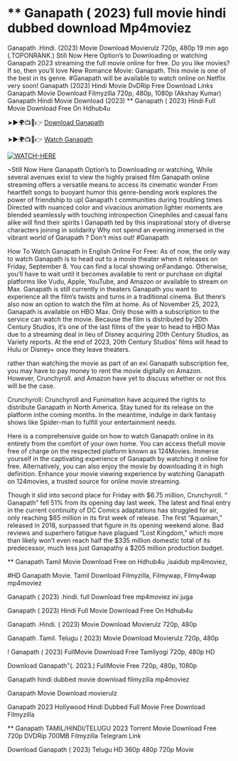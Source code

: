 # ** Ganapath ( 2023) full movie hindi dubbed download Mp4moviez
Ganapath .Hindi. (2023) Movie Download Movierulz 720p, 480p 19 min ago (.TOPONRANK.) Still Now Here Option’s to Downloading or watching Ganapath 2023 streaming the full movie online for free. Do you like movies? If so, then you’ll love New Romance Movie: Ganapath. This movie is one of the best in its genre. #Ganapath will be available to watch online on Netflix very soon! Ganapath (2023) Hindi Movie DvDRip Free Download Links Ganapath Movie Download Filmyzilla 720p, 480p, 1080p (Akshay Kumar) Ganapath Hindi Movie Download (2023) ** Ganapath ( 2023) Hindi Full Movie Download Free On Hdhub4u

➤►🌍📺📱👉 [Download Ganapath](https://filmydub.mom/movie/763118?ref=gt)

➤►🌍📺📱👉 [Watch Ganapath](https://filmydub.mom/movie/763118?ref=gt)

[![WATCH-HERE](https://camo.githubusercontent.com/7f6f88830ea72d49540cad466f7218e4623560163f263a8577ac8297d75fe095/68747470733a2f2f7777772e746563686d65686f772e636f6d2f77702d636f6e74656e742f75706c6f6164732f323032342f30332f72676273727465672e676966)](https://filmydub.mom/movie/763118?ref=gt)

~Still Now Here Ganapath Option’s to Downloading or watching, While several avenues exist to view the highly praised film Ganapath online streaming offers a versatile means to access its cinematic wonder From heartfelt songs to buoyant humor this genre-bending work explores the power of friendship to upl Ganapath t communities during troubling times Directed with nuanced color and vivacious animation lighter moments are blended seamlessly with touching introspection Cinephiles and casual fans alike will find their spirits l Ganapath ted by this inspirational story of diverse characters joining in solidarity Why not spend an evening immersed in the vibrant world of Ganapath ? Don't miss out! #Ganapath



How To Watch Ganapath In English Online For Free: As of now, the only way to watch Ganapath is to head out to a movie theater when it releases on Friday, September 8. You can find a local showing onFandango. Otherwise, you’ll have to wait until it becomes available to rent or purchase on digital platforms like Vudu, Apple, YouTube, and Amazon or available to stream on Max. Ganapath is still currently in theaters Ganapath you want to experience all the film’s twists and turns in a traditional cinema. But there’s also now an option to watch the film at home. As of November 25, 2023, Ganapath is available on HBO Max. Only those with a subscription to the service can watch the movie. Because the film is distributed by 20th Century Studios, it’s one of the last films of the year to head to HBO Max due to a streaming deal in lieu of Disney acquiring 20th Century Studios, as Variety reports. At the end of 2023, 20th Century Studios’ films will head to Hulu or Disney+ once they leave theaters.

rather than watching the movie as part of an exi Ganapath subscription fee, you may have to pay money to rent the movie digitally on Amazon. However, Crunchyroll. and Amazon have yet to discuss whether or not this will be the case.

Crunchyroll: Crunchyroll and Funimation have acquired the rights to distribute Ganapath in North America. Stay tuned for its release on the platform inthe coming months. In the meantime, indulge in dark fantasy shows like Spider-man to fulfill your entertainment needs.

Here is a comprehensive guide on how to watch Ganapath online in its entirety from the comfort of your own home. You can access thefull movie free of charge on the respected platform known as 124Movies. Immerse yourself in the captivating experience of Ganapath by watching it online for free. Alternatively, you can also enjoy the movie by downloading it in high definition. Enhance your movie viewing experience by watching Ganapath on 124movies, a trusted source for online movie streaming.

Though it slid into second place for Friday with $6.75 million, Crunchyroll. “ Ganapath” fell 51% from its opening day last week. The latest and final entry in the current continuity of DC Comics adaptations has struggled for air, only reaching $65 million in its first week of release. The first “Aquaman,” released in 2018, surpassed that figure in its opening weekend alone. Bad reviews and superhero fatigue have plagued “Lost Kingdom,” which more than likely won’t even reach half the $335 million domestic total of its predecessor, much less just Ganapathy a $205 million production budget.


** Ganapath Tamil Movie Download Free on Hdhub4u ,isaidub mp4moviez,


#HD Ganapath Movie. Tamil Download Filmyzilla, Filmywap, Filmy4wap mp4moviez


Ganapath ( 2023) .hindi. full Download free mp4moviez ini juga


Ganapath ( 2023) Hindi Full Movie Download Free On Hdhub4u


Ganapath .Hindi. ( 2023) Movie Download Movierulz 720p, 480p


Ganapath .Tamil. Telugu ( 2023) Movie Download Movierulz 720p, 480p



! Ganapath ( 2023) FullMovie Download Free Tamilyogi 720p, 480p HD


Download Ganapath"(. 2023.) FullMovie Free 720p, 480p, 1080p


Ganapath hindi dubbed movie download filmyzilla mp4moviez


Ganapath Movie Download movierulz


Ganapath 2023 Hollywood Hindi Dubbed Full Movie Free Download Filmyzilla


** Ganapath TAMIL/HINDI/TELUGU 2023 Torrent Movie Download Free 720p DVDRip 700MB Filmyzilla Telegram Link


Download Ganapath ( 2023) Telugu HD 360p 480p 720p Movie

